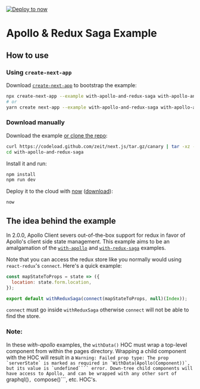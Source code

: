 [![Deploy to now](https://deploy.now.sh/static/button.svg)](https://deploy.now.sh/?repo=https://github.com/zeit/next.js/tree/master/examples/with-apollo-and-redux)
# Apollo & Redux Saga Example

## How to use

### Using `create-next-app`

Download [`create-next-app`](https://github.com/segmentio/create-next-app) to bootstrap the example:

```bash
npx create-next-app --example with-apollo-and-redux-saga with-apollo-and-redux-saga-app
# or
yarn create next-app --example with-apollo-and-redux-saga with-apollo-and-redux-saga-app
```

### Download manually

Download the example [or clone the repo](https://github.com/zeit/next.js):

```bash
curl https://codeload.github.com/zeit/next.js/tar.gz/canary | tar -xz --strip=2 next.js-canary/examples/with-apollo-and-redux-saga
cd with-apollo-and-redux-saga
```

Install it and run:

```bash
npm install
npm run dev
```

Deploy it to the cloud with [now](https://zeit.co/now) ([download](https://zeit.co/download)):

```bash
now
```

## The idea behind the example
In 2.0.0, Apollo Client severs out-of-the-box support for redux in favor of Apollo's client side state management. This example aims to be an amalgamation of the [`with-apollo`](https://github.com/zeit/next.js/tree/master/examples/with-apollo) and [`with-redux-saga`](https://github.com/zeit/next.js/tree/master/examples/with-redux-saga) examples.

Note that you can access the redux store like you normally would using `react-redux`'s `connect`. Here's a quick example:

```js
const mapStateToProps = state => ({
  location: state.form.location,
});

export default withReduxSaga(connect(mapStateToProps, null)(Index));
```

`connect` must go inside `withReduxSaga` otherwise `connect` will not be able to find the store.

### Note:
In these *with-apollo* examples, the ```withData()``` HOC must wrap a top-level component from within the pages directory. Wrapping a child component with the HOC will result in a ```Warning: Failed prop type: The prop `serverState` is marked as required in `WithData(Apollo(Component))`, but its value is `undefined```` error. Down-tree child components will have access to Apollo, and can be wrapped with any other sort of ```graphql()```, ```compose()```, etc. HOC's.
